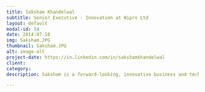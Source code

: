 ```yaml
---
title: Saksham Khandelwal
subtitle: Senior Executive - Innovation at Wipro Ltd
layout: default
modal-id: 14
date: 2014-07-18
img: Saksham.JPG
thumbnail: Saksham.JPG
alt: image-alt
project-date: https://in.linkedin.com/in/sakshamkhandelwal
client: 
category: 
description: Saksham is a forward-looking, innovative business and technology practitioner. In his current role, he is an advisor for Wipro’s KM - Strategy and Innovation charter. Earlier, he was a part of the Innovation office at Chief Technology Office at Wipro where he led various technology led innovation initiatives. He was also responsible for various initiatives involving solution development and strategic alliances of CTO office. Saksham has published papers and research reports in international conferences and European business group. He has also been nominated by industry to be part of various conference committees. Saksham holds a Masters in Business Design and Innovation. He is a life member of Advanced Computing and Communication society and founder member of CCICI. He is also on CII State Panel on Skill Development. He is passionate about design driven innovation and likes playing chess.

---
```

